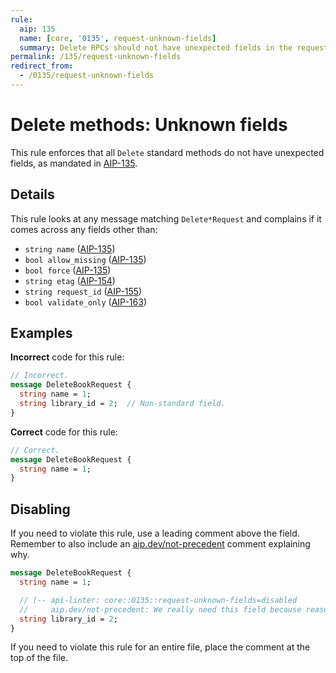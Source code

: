 ```yaml
---
rule:
  aip: 135
  name: [core, '0135', request-unknown-fields]
  summary: Delete RPCs should not have unexpected fields in the request.
permalink: /135/request-unknown-fields
redirect_from:
  - /0135/request-unknown-fields
---
```


# Delete methods: Unknown fields

This rule enforces that all `Delete` standard methods do not have unexpected
fields, as mandated in [AIP-135][].

## Details

This rule looks at any message matching `Delete*Request` and complains if it
comes across any fields other than:

- `string name` ([AIP-135][])
- `bool allow_missing` ([AIP-135][])
- `bool force` ([AIP-135][])
- `string etag` ([AIP-154][])
- `string request_id` ([AIP-155][])
- `bool validate_only` ([AIP-163][])

## Examples

**Incorrect** code for this rule:

```proto
// Incorrect.
message DeleteBookRequest {
  string name = 1;
  string library_id = 2;  // Non-standard field.
}
```

**Correct** code for this rule:

```proto
// Correct.
message DeleteBookRequest {
  string name = 1;
}
```

## Disabling

If you need to violate this rule, use a leading comment above the field.
Remember to also include an [aip.dev/not-precedent][] comment explaining why.

```proto
message DeleteBookRequest {
  string name = 1;

  // (-- api-linter: core::0135::request-unknown-fields=disabled
  //     aip.dev/not-precedent: We really need this field because reasons. --)
  string library_id = 2;
}
```

If you need to violate this rule for an entire file, place the comment at the
top of the file.

[aip-135]: https://aip.dev/135
[aip-154]: https://aip.dev/154
[aip-155]: https://aip.dev/155
[aip-163]: https://aip.dev/163
[aip.dev/not-precedent]: https://aip.dev/not-precedent
